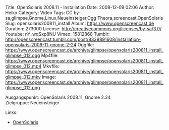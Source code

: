 Title: OpenSolaris 2008.11 - Installation
Date: 2008-12-09 02:06
Author: Heiko
Category: Video
Tags: CC by-sa,glimpse,Gnome,Linux,Neueinsteiger,Ogg Theora,screencast,OpenSolaris
Slug: opensolaris200811_install
Album: https://www.openscreencast.de
Duration: 273000
License: http://creativecommons.org/licenses/by-sa/3.0/
Youtube: nY_wqSxp8NU
Vimeo: 15812868
Tumblr: http://openscreencast.tumblr.com/post/8339891608/installation-opensolaris-2008-11-gnome-2-24
Oggfile: https://www.openscreencast.de/archive/glimpse/opensolaris200811_install_glimpse_012.ogg
Mp4file: https://www.openscreencast.de/archive/glimpse/opensolaris200811_install_glimpse_012.mp4
Mkvfile: https://www.openscreencast.de/archive/glimpse/opensolaris200811_install_glimpse_012.mkv
Image: https://www.openscreencast.de/archive/glimpse/opensolaris200811_install_glimpse_012.png

Ausgangspunkt: OpenSolaris 2008.11, Gnome 2.24  
Zielgruppe: Neueinsteiger  

Links:

  * [OpenSolaris](http://de.opensolaris.org/)

